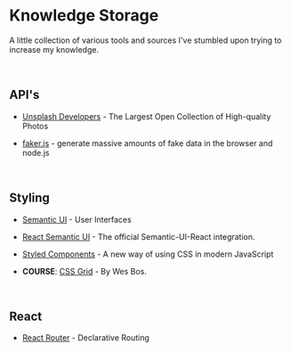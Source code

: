 <link rel="stylesheet" type="text/css" media="all" href="./style.css" />

# Knowledge Storage

A little collection of various tools and sources I've stumbled upon trying to increase my knowledge.

<br />

## API's

- [Unsplash Developers](https://unsplash.com/developers) - The Largest Open Collection of High-quality Photos

- [faker.js](https://github.com/marak/Faker.js/) - generate massive amounts of fake data in the browser and node.js

<br />

## Styling

- [Semantic UI](https://semantic-ui.com/) - User Interfaces

- [React Semantic UI](https://react.semantic-ui.com/) - The official Semantic-UI-React integration.

- [Styled Components](https://www.styled-components.com/) - A new way of using CSS in modern JavaScript

- **COURSE**: [CSS Grid](https://cssgrid.io/) - By Wes Bos.

<br />

## React

- [React Router](https://reacttraining.com/react-router/web/guides/quick-start) - Declarative Routing
